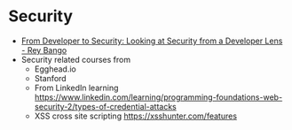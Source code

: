 # Security

- [From Developer to Security: Looking at Security from a Developer Lens - Rey Bango](https://www.youtube.com/watch?v=v8Oq-WKxsr8&list=PLKWDDWZ_ETtCzvLD-RG8UkVtrjlSSvBS2&index=9)
- Security related courses from
  - Egghead.io
  - Stanford
  - From LinkedIn learning https://www.linkedin.com/learning/programming-foundations-web-security-2/types-of-credential-attacks
  - XSS cross site scripting https://xsshunter.com/features
